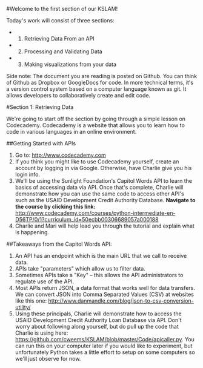 #Welcome to the first section of our KSLAM!

Today's work will consist of three sections:

* 1. Retrieving Data From an API
* 2. Processing and Validating Data
* 3. Making visualizations from your data

Side note: The document you are reading is posted on Github. You can think of Github as Dropbox or GoogleDocs for code. In more technical terms, it's a version control system based on a computer language known as git. It allows developers to collaboratively create and edit code.

#Section 1: Retrieving Data

We're going to start off the section by going through a simple lesson on Codecademy. Codecademy is a website that allows you to learn how to code in various languages in an online environment.

##Getting Started with APIs

1. Go to: http://www.codecademy.com
2. If you think you might like to use Codecademy yourself, create an account by logging in via Google. Otherwise, have Charlie give you his login info.
3. We'll be using the Sunlight Foundation's Capitol Words API to learn the basics of accessing data via API. Once that's complete, Charlie will demonstrate how you can use the same code to access other API's such as the USAID Development Credit Authority Database. **Navigate to the course by clicking this link:** http://www.codecademy.com/courses/python-intermediate-en-D56TP/0/1?curriculum_id=50ecbb00306689057a000188
4. Charlie and Mari will help lead you through the tutorial and explain what is happening.

##Takeaways from the Capitol Words API:

1. An API has an endpoint which is the main URL that we call to receive data.
2. APIs take "parameters" which allow us to filter data.
3. Sometimes APIs take a "Key" – this allows the API administrators to regulate use of the API.
4. Most APIs return JSON, a data format that works well for data transfers. We can convert JSON into Comma Separated Values (CSV) at websites like this one: http://www.danmandle.com/blog/json-to-csv-conversion-utility/
5. Using these principals, Charlie will demonstrate how to access the USAID Development Credit Authority Loan Database via API. Don't worry about following along yourself, but do pull up the code that Charlie is using here: https://github.com/cweems/KSLAM/blob/master/Code/apicaller.py. You can run this on your computer later if you would like to experiment, but unfortunately Python takes a little effort to setup on some computers so we'll just observe for now.



